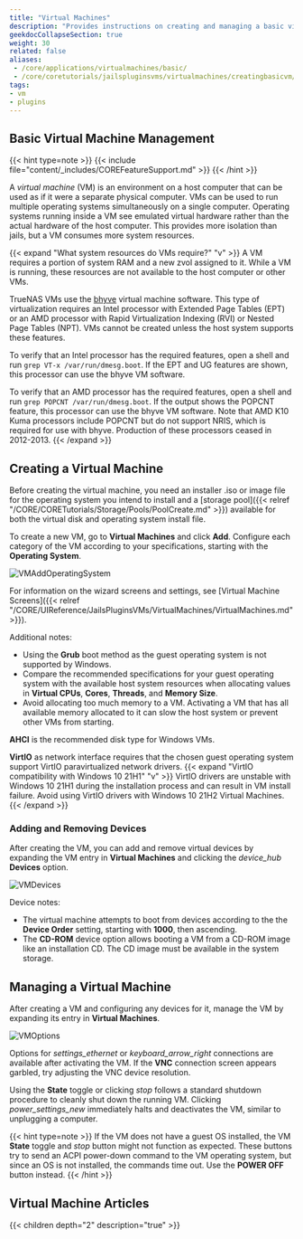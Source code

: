 ```yaml
---
title: "Virtual Machines"
description: "Provides instructions on creating and managing a basic virtual machine, and lists other tutorials about virtual machines in TrueNAS CORE."
geekdocCollapseSection: true
weight: 30
related: false
aliases: 
 - /core/applications/virtualmachines/basic/
 - /core/coretutorials/jailspluginsvms/virtualmachines/creatingbasicvm/
tags:
- vm
- plugins
---
```


## Basic Virtual Machine Management

{{< hint type=note >}}
{{< include file="content/_includes/COREFeatureSupport.md" >}}
{{< /hint >}}

A *virtual machine* (VM) is an environment on a host computer that can be used as if it were a separate physical computer.
VMs can be used to run multiple operating systems simultaneously on a single computer.
Operating systems running inside a VM see emulated virtual hardware rather than the actual hardware of the host computer.
This provides more isolation than jails, but a VM consumes more system resources.

{{< expand "What system resources do VMs require?" "v" >}}
A VM requires a portion of system RAM and a new zvol assigned to it.
While a VM is running, these resources are not available to the host computer or other VMs.

TrueNAS VMs use the [bhyve](https://bhyve.org/) virtual machine software.
This type of virtualization requires an Intel processor with Extended Page Tables (EPT) or an AMD processor with Rapid Virtualization Indexing (RVI) or Nested Page Tables (NPT).
VMs cannot be created unless the host system supports these features.

To verify that an Intel processor has the required features, open a shell and run `grep VT-x /var/run/dmesg.boot`.
If the EPT and UG features are shown, this processor can use the bhyve VM software.

To verify that an AMD processor has the required features, open a shell and run `grep POPCNT /var/run/dmesg.boot`.
If the output shows the POPCNT feature, this processor can use the bhyve VM software.
Note that AMD K10 Kuma processors include POPCNT but do not support NRIS, which is required for use with bhyve.
Production of these processors ceased in 2012-2013.
{{< /expand >}}

## Creating a Virtual Machine

Before creating the virtual machine, you need an installer <file>.iso</file> or image file for the operating system you intend to install and a [storage pool]({{< relref "/CORE/CORETutorials/Storage/Pools/PoolCreate.md" >}}) available for both the virtual disk and operating system install file.

To create a new VM, go to **Virtual Machines** and click **Add**.
Configure each category of the VM according to your specifications, starting with the **Operating System**.

![VMAddOperatingSystem](/images/CORE/VirtualMachines/VirtualMachinesAddOperatingSystem.png "VM Add: OS")

For information on the wizard screens and settings, see [Virtual Machine Screens]({{< relref "/CORE/UIReference/JailsPluginsVMs/VirtualMachines/VirtualMachines.md" >}}).

Additional notes:

* Using the **Grub** boot method as the guest operating system is not supported by Windows.
* Compare the recommended specifications for your guest operating system with the available host system resources when allocating values in **Virtual CPUs**, **Cores**, **Threads**, and **Memory Size**.
* Avoid allocating too much memory to a VM.
  Activating a VM that has all available memory allocated to it can slow the host system or prevent other VMs from starting.

**AHCI** is the recommended disk type for Windows VMs.

**VirtIO** as network interface requires that the chosen guest operating system support VirtIO paravirtualized network drivers.
{{< expand "VirtIO compatibility with Windows 10 21H1" "v" >}}
VirtIO drivers are unstable with Windows 10 21H1 during the installation process and can result in VM install failure. 
Avoid using VirtIO drivers with Windows 10 21H2 Virtual Machines.
{{< /expand >}}

### Adding and Removing Devices

After creating the VM, you can add and remove virtual devices by expanding the VM entry in **Virtual Machines** and clicking the <i class="material-icons" aria-hidden="true" title="Devices">device_hub</i> **Devices** option.

![VMDevices](/images/CORE/VirtualMachines/VirtualMachinesDevices.png "VM Devices")

Device notes:

* The virtual machine attempts to boot from devices according to the the **Device Order** setting, starting with **1000**, then ascending.
* The **CD-ROM** device option allows booting a VM from a CD-ROM image like an installation CD.
  The CD image must be available in the system storage.

## Managing a Virtual Machine

After creating a VM and configuring any devices for it, manage the VM by expanding its entry in **Virtual Machines**.

![VMOptions](/images/CORE/VirtualMachines/VirtualMachinesOptions.png "VM Options")

Options for <i class="material-icons" aria-hidden="true" title="VNC">settings_ethernet</i> or <i class="material-icons" aria-hidden="true" title="Serial">keyboard_arrow_right</i> connections are available after activating the VM.
If the **VNC** connection screen appears garbled, try adjusting the VNC device resolution.

Using the **State** toggle or clicking <i class="material-icons" aria-hidden="true" title="Stop Button">stop</i> follows a standard shutdown procedure to cleanly shut down the running VM.
Clicking <i class="material-icons" aria-hidden="true" title="Power Off Button">power_settings_new</i> immediately halts and deactivates the VM, similar to unplugging a computer.

{{< hint type=note >}}
If the VM does not have a guest OS installed, the VM **State** toggle and <i class="material-icons" aria-hidden="true" title="Stop Button">stop</i> button might not function as expected.
These buttons try to send an ACPI power-down command to the VM operating system, but since an OS is not installed, the commands time out.
Use the **POWER OFF** button instead.
{{< /hint >}}

## Virtual Machine Articles

{{< children depth="2" description="true" >}}
